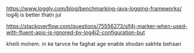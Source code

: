 https://www.loggly.com/blog/benchmarking-java-logging-frameworks/
log4j is better thatn jul


https://stackoverflow.com/questions/75556273/slf4j-marker-when-used-with-fluent-apis-is-ignored-by-log4j2-configuration-but


kheili mohem. in ke tarvce he faghat age enable shodan sakhte behsan 
